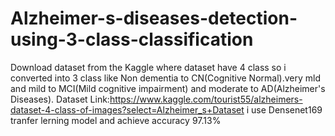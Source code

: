 # Alzheimer-s-diseases-detection-using-3-class-classification
Download dataset from the Kaggle where dataset have 4 class so i converted into 3 class like Non dementia to CN(Cognitive Normal).very mld and mild to MCI(Mild cognitive impairment) and moderate to AD(Alzheimer's Diseases).
Dataset Link:https://www.kaggle.com/tourist55/alzheimers-dataset-4-class-of-images?select=Alzheimer_s+Dataset
i use Densenet169 tranfer lerning model and achieve accuracy 97.13%
